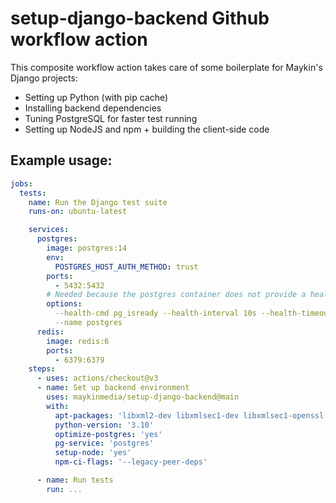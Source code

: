 # setup-django-backend Github workflow action

This composite workflow action takes care of some boilerplate for Maykin's Django
projects:

* Setting up Python (with pip cache)
* Installing backend dependencies
* Tuning PostgreSQL for faster test running
* Setting up NodeJS and npm + building the client-side code

## Example usage:

```yaml
jobs:
  tests:
    name: Run the Django test suite
    runs-on: ubuntu-latest

    services:
      postgres:
        image: postgres:14
        env:
          POSTGRES_HOST_AUTH_METHOD: trust
        ports:
          - 5432:5432
        # Needed because the postgres container does not provide a healthcheck
        options:
          --health-cmd pg_isready --health-interval 10s --health-timeout 5s --health-retries 5
          --name postgres
      redis:
        image: redis:6
        ports:
          - 6379:6379
    steps:
      - uses: actions/checkout@v3
      - name: Set up backend environment
        uses: maykinmedia/setup-django-backend@main
        with:
          apt-packages: 'libxml2-dev libxmlsec1-dev libxmlsec1-openssl gettext postgresql-client'
          python-version: '3.10'
          optimize-postgres: 'yes'
          pg-service: 'postgres'
          setup-node: 'yes'
          npm-ci-flags: '--legacy-peer-deps'

      - name: Run tests
        run: ...
```
